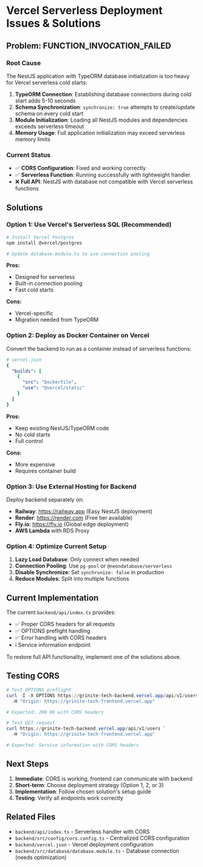 # Vercel Serverless Deployment Issues & Solutions

## Problem: FUNCTION_INVOCATION_FAILED

### Root Cause
The NestJS application with TypeORM database initialization is too heavy for Vercel serverless cold starts:

1. **TypeORM Connection**: Establishing database connections during cold start adds 5-10 seconds
2. **Schema Synchronization**: `synchronize: true` attempts to create/update schema on every cold start
3. **Module Initialization**: Loading all NestJS modules and dependencies exceeds serverless timeout
4. **Memory Usage**: Full application initialization may exceed serverless memory limits

### Current Status
- ✅ **CORS Configuration**: Fixed and working correctly
- ✅ **Serverless Function**: Running successfully with lightweight handler
- ❌ **Full API**: NestJS with database not compatible with Vercel serverless functions

## Solutions

### Option 1: Use Vercel's Serverless SQL (Recommended)
```bash
# Install Vercel Postgres
npm install @vercel/postgres

# Update database.module.ts to use connection pooling
```

**Pros:**
- Designed for serverless
- Built-in connection pooling
- Fast cold starts

**Cons:**
- Vercel-specific
- Migration needed from TypeORM

### Option 2: Deploy as Docker Container on Vercel
Convert the backend to run as a container instead of serverless functions:

```yaml
# vercel.json
{
  "builds": [
    {
      "src": "Dockerfile",
      "use": "@vercel/static"
    }
  ]
}
```

**Pros:**
- Keep existing NestJS/TypeORM code
- No cold starts
- Full control

**Cons:**
- More expensive
- Requires container build

### Option 3: Use External Hosting for Backend
Deploy backend separately on:
- **Railway**: https://railway.app (Easy NestJS deployment)
- **Render**: https://render.com (Free tier available)
- **Fly.io**: https://fly.io (Global edge deployment)
- **AWS Lambda** with RDS Proxy

### Option 4: Optimize Current Setup
1. **Lazy Load Database**: Only connect when needed
2. **Connection Pooling**: Use `pg-pool` or `@neondatabase/serverless`
3. **Disable Synchronize**: Set `synchronize: false` in production
4. **Reduce Modules**: Split into multiple functions

## Current Implementation

The current `backend/api/index.ts` provides:
- ✅ Proper CORS headers for all requests
- ✅ OPTIONS preflight handling
- ✅ Error handling with CORS headers
- ℹ️ Service information endpoint

To restore full API functionality, implement one of the solutions above.

## Testing CORS

```powershell
# Test OPTIONS preflight
curl -I -X OPTIONS https://grinite-tech-backend.vercel.app/api/v1/users `
  -H "Origin: https://grinite-tech-frontend.vercel.app"

# Expected: 200 OK with CORS headers

# Test GET request
curl https://grinite-tech-backend.vercel.app/api/v1/users `
  -H "Origin: https://grinite-tech-frontend.vercel.app"

# Expected: Service information with CORS headers
```

## Next Steps

1. **Immediate**: CORS is working, frontend can communicate with backend
2. **Short-term**: Choose deployment strategy (Option 1, 2, or 3)
3. **Implementation**: Follow chosen solution's setup guide
4. **Testing**: Verify all endpoints work correctly

## Related Files
- `backend/api/index.ts` - Serverless handler with CORS
- `backend/src/config/cors.config.ts` - Centralized CORS configuration
- `backend/vercel.json` - Vercel deployment configuration
- `backend/src/database/database.module.ts` - Database connection (needs optimization)
